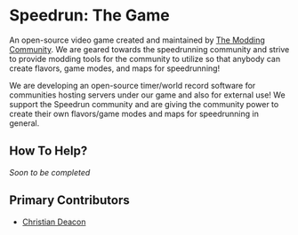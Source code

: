 # Speedrun: The Game
An open-source video game created and maintained by [The Modding Community](https://moddingcommunity.com/). We are geared towards the speedrunning community and strive to provide modding tools for the community to utilize so that anybody can create flavors, game modes, and maps for speedrunning!

We are developing an open-source timer/world record software for communities hosting servers under our game and also for external use! We support the Speedrun community and are giving the community power to create their own flavors/game modes and maps for speedrunning in general.

## How To Help?
*Soon to be completed*

## Primary Contributors
* [Christian Deacon](https://github.com/gamemann)
